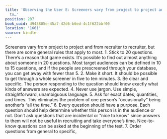 ```yaml
---
title: 'Observing the User E: Screeners vary from project to project and from recruiter
  to…'
position: 207
book_uuid: d943805e-45a7-42d6-b6ed-4c1f622bbf00
location: '1661'
source: kindle
---
```


Screeners vary from project to project and from recruiter to recruiter, but there are some general rules that apply to most. 1. Stick to 20 questions. There’s a reason that game exists. It’s possible to find out almost anything about someone in 20 questions. Most target audiences can be defined in 10 to 15 questions, and if the people are prescreened through your database, you can get away with fewer than 5. 2. Make it short. It should be possible to get through a whole screener in five to ten minutes. 3. Be clear and specific. The person responding to the question should know exactly what kinds of answers are expected. 4. Never use jargon. Use simple, straightforward, unambiguous language. 5. Ask for exact dates, quantities, and times. This eliminates the problem of one person’s “occasionally” being another’s “all the time.” 6. Every question should have a purpose. Each question should help determine whether this person is in the audience or not. Don’t ask questions that are incidental or “nice to know” since answers to them will not be useful in recruiting and take everyone’s time. Nice-to-know questions can be asked at the beginning of the test. 7. Order questions from general to specific,
